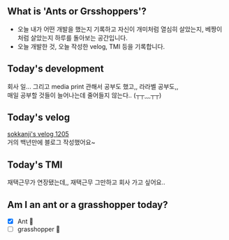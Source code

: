 ## What is 'Ants or Grsshoppers'?

- 오늘 내가 어떤 개발을 했는지 기록하고 자신이 개미처럼 열심히 살았는지, 베짱이처럼 살았는지 하루를 돌아보는 공간입니다.
- 오늘 개발한 것, 오늘 작성한 velog, TMI 등을 기록합니다.
  <br>

## Today's development

회사 일... 그리고 media print 관해서 공부도 했고,, 라라벨 공부도,, <br>
매일 공부할 것들이 늘어나는데 줄어들지 않는다.. (┬┬﹏┬┬)

## Today's velog

[sokkanji's velog 1205](https://velog.io/@sokkanji/Git-git-commit-message-%EB%B3%80%EA%B2%BD%ED%95%98%EA%B8%B0)
<br>
거의 백년만에 블로그 작성했어요~ 

## Today's TMI

재택근무가 연장됐는데,, 재택근무 그만하고 회사 가고 싶어요..

## Am I an ant or a grasshopper today?

- [x] Ant 🐜
- [ ] grasshopper 🦗
